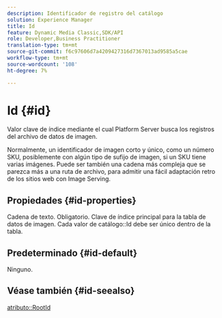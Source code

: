 ```yaml
---
description: Identificador de registro del catálogo
solution: Experience Manager
title: Id
feature: Dynamic Media Classic,SDK/API
role: Developer,Business Practitioner
translation-type: tm+mt
source-git-commit: f6c97606d7a4209427316d7367013ad9585a5cae
workflow-type: tm+mt
source-wordcount: '108'
ht-degree: 7%

---
```



# Id {#id}

Valor clave de índice mediante el cual Platform Server busca los registros del archivo de datos de imagen.

Normalmente, un identificador de imagen corto y único, como un número SKU, posiblemente con algún tipo de sufijo de imagen, si un SKU tiene varias imágenes. Puede ser también una cadena más compleja que se parezca más a una ruta de archivo, para admitir una fácil adaptación retro de los sitios web con Image Serving.

## Propiedades {#id-properties}

Cadena de texto. Obligatorio. Clave de índice principal para la tabla de datos de imagen. Cada valor de catálogo::Id debe ser único dentro de la tabla.

## Predeterminado {#id-default}

Ninguno.

## Véase también {#id-seealso}

[atributo::RootId](/help/aem-is-ir-api/is-api/image-catalog/image-serving-api-ref/c-image-catalog-reference/c-attributes-reference/r-rootid.md)